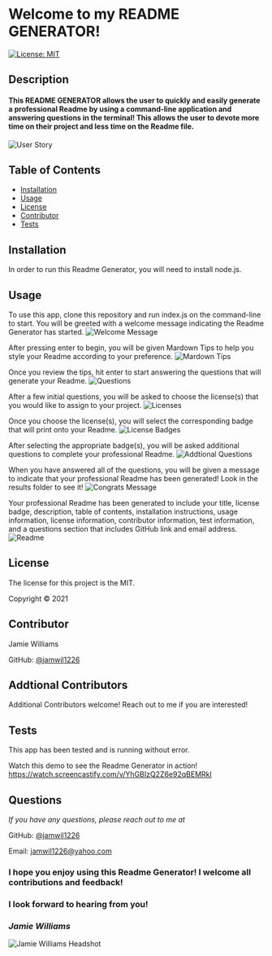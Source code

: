 # Welcome to my README GENERATOR!

[![License: MIT](https://img.shields.io/badge/License-MIT-yellow.svg)](https://opensource.org/licenses/MIT)

## Description

#### This README GENERATOR allows the user to quickly and easily generate a professional Readme by using a command-line application and answering questions in the terminal! This allows the user to devote more time on their project and less time on the Readme file.
![User Story](./images/user-story-image.png)

## Table of Contents
* [Installation](#installation)
* [Usage](#usage)
* [License](#license)
* [Contributor](#contributor)
* [Tests](#tests)

## Installation
In order to run this Readme Generator, you will need to install node.js. 

## Usage
To use this app, clone this repository and run index.js on the command-line to start. You will be greeted with a welcome message indicating the Readme Generator has started.
![Welcome Message](./images/welcome-image.png)


 After pressing enter to begin, you will be given Mardown Tips to help you style your Readme according to your preference. 
 ![Mardown Tips](./images/markdown-tips-image.png)


 Once you review the tips, hit enter to start answering the questions that will generate your Readme. 
 ![Questions](./images/questions-image.png)


After a few initial questions, you will be asked to choose the license(s) that you would like to assign to your project.
 ![Licenses](./images/license-image.png)

 Once you choose the license(s), you will select the corresponding badge that will print onto your Readme.
 ![License Badges](./images/badge-image.png)

After selecting the appropriate badge(s), you will be asked additional questions to complete your professional Readme.
![Addtional Questions](./images/more-questions-image.png)

When you have answered all of the questions, you will be given a message to indicate that your professional Readme has been generated! Look in the results folder to see it!
![Congrats Message](./images/congrats-image.png)

Your professional Readme has been generated to include your title, license badge, description, table of contents, installation instructions, usage information, license information, contributor information, test information, and a questions section that includes GitHub link and email address.
![Readme](./images/intro-image.png)

## License
The license for this project is the MIT.

Copyright © 2021

## Contributor
Jamie Williams

GitHub: [@jamwil1226](https://github.com/jamwil1226/)

## Addtional Contributors
Additional Contributors welcome! Reach out to me if you are interested!

## Tests
This app has been tested and is running without error.

Watch this demo to see the Readme Generator in action!
https://watch.screencastify.com/v/YhGBIzQ2Z6e92qBEMRkl

## Questions
*If you have any questions, please reach out to me at* 

GitHub: [@jamwil1226](https://github.com/jamwil1226/)

Email: [jamwil1226@yahoo.com](mailto:jamwil1226@yahoo.com)


### I hope you enjoy using this Readme Generator! I welcome all contributions and feedback!

### I look forward to hearing from you!

### _Jamie Williams_ 

![Jamie Williams Headshot](./images/jamie-headshot-resized.png)
